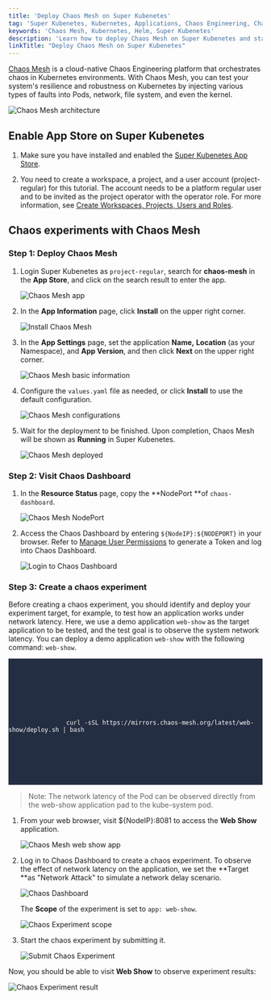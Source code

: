 ```yaml
---
title: 'Deploy Chaos Mesh on Super Kubenetes'
tag: 'Super Kubenetes, Kubernetes, Applications, Chaos Engineering, Chaos experiments, Chaos Mesh'
keywords: 'Chaos Mesh, Kubernetes, Helm, Super Kubenetes'
description: 'Learn how to deploy Chaos Mesh on Super Kubenetes and start running chaos experiments.'
linkTitle: "Deploy Chaos Mesh on Super Kubenetes"
---
```


[Chaos Mesh](https://github.com/chaos-mesh/chaos-mesh) is a cloud-native Chaos Engineering platform that orchestrates chaos in Kubernetes environments. With Chaos Mesh, you can test your system's resilience and robustness on Kubernetes by injecting various types of faults into Pods, network, file system, and even the kernel.

![Chaos Mesh architecture](/dist/assets/docs/v3.3/appstore/built-in-apps/deploy-chaos-mesh/chaos-mesh-architecture-v2.png)

## Enable App Store on Super Kubenetes 

1. Make sure you have installed and enabled the [Super Kubenetes App Store](../../../pluggable-components/app-store/).

2. You need to create a workspace, a project, and a user account (project-regular) for this tutorial. The account needs to be a platform regular user and to be invited as the project operator with the operator role. For more information, see [Create Workspaces, Projects, Users and Roles](../../../quick-start/create-workspace-and-project/).

## Chaos experiments with Chaos Mesh

### Step 1: Deploy Chaos Mesh 
  
1. Login Super Kubenetes as `project-regular`, search for **chaos-mesh** in the **App Store**, and click on the search result to enter the app. 
      
    ![Chaos Mesh app](/dist/assets/docs/v3.3/appstore/built-in-apps/deploy-chaos-mesh/chaos-mesh-app.png)
        
2.  In the **App Information** page, click **Install** on the upper right corner.

    ![Install Chaos Mesh](/dist/assets/docs/v3.3/appstore/built-in-apps/deploy-chaos-mesh/install-chaos-mesh.png)
        
3. In the **App Settings** page, set the application **Name,** **Location** (as your Namespace), and **App Version**, and then click **Next** on the upper right corner.

    ![Chaos Mesh basic information](/dist/assets/docs/v3.3/appstore/built-in-apps/deploy-chaos-mesh/chaos-mesh-basic-info.png)

4. Configure the `values.yaml` file as needed, or click **Install** to use the default configuration.

    ![Chaos Mesh configurations](/dist/assets/docs/v3.3/appstore/built-in-apps/deploy-chaos-mesh/chaos-mesh-config.png)

5. Wait for the deployment to be finished. Upon completion, Chaos Mesh will be shown as **Running** in Super Kubenetes. 

    ![Chaos Mesh deployed](/dist/assets/docs/v3.3/appstore/built-in-apps/deploy-chaos-mesh/chaos-mesh-deployed.png)


### Step 2: Visit Chaos Dashboard

1. In the **Resource Status** page, copy the **NodePort **of `chaos-dashboard`.
       
    ![Chaos Mesh NodePort](/dist/assets/docs/v3.3/appstore/built-in-apps/deploy-chaos-mesh/chaos-mesh-nodeport.png)

2. Access the Chaos Dashboard by entering `${NodeIP}:${NODEPORT}` in your browser. Refer to [Manage User Permissions](https://chaos-mesh.org/docs/manage-user-permissions/) to generate a Token and log into Chaos Dashboard. 

    ![Login to Chaos Dashboard](/dist/assets/docs/v3.3/appstore/built-in-apps/deploy-chaos-mesh/login-to-dashboard.png)

### Step 3: Create a chaos experiment

Before creating a chaos experiment, you should identify and deploy your experiment target, for example, to test how an application works under network latency. Here, we use a demo application `web-show` as the target application to be tested, and the test goal is to observe the system network latency. You can deploy a demo application `web-show` with the following command: `web-show`.   

<article className="highlight">
    <pre style="color: rgb(248, 248, 242); background: rgb(36, 46, 66); tab-size: 4;">
        <div className="copy-code-button" title="Copy Code"></div>
        <div className="code-over-div">
        <code>
            <p>
                curl -sSL <a style="color:#ffffff; cursor:text;">https://mirrors.chaos-mesh.org/latest/web-show/deploy.sh</a> | bash
            </p>
        </code>
        </div>
    </pre>
</article>

> Note: The network latency of the Pod can be observed directly from the web-show application pad to the kube-system pod.

1. From your web browser, visit ${NodeIP}:8081 to access the **Web Show** application.

    ![Chaos Mesh web show app](/dist/assets/docs/v3.3/appstore/built-in-apps/deploy-chaos-mesh/web-show-app.png)

2. Log in to Chaos Dashboard to create a chaos experiment. To observe the effect of network latency on the application, we set the **Target **as "Network Attack" to simulate a network delay scenario. 

    ![Chaos Dashboard](/dist/assets/docs/v3.3/appstore/built-in-apps/deploy-chaos-mesh/chaos-dashboard-networkchaos.png)
        
    The **Scope** of the experiment is set to `app: web-show`.

    ![Chaos Experiment scope](/dist/assets/docs/v3.3/appstore/built-in-apps/deploy-chaos-mesh/chaos-experiment-scope.png)
        
3. Start the chaos experiment by submitting it. 

    ![Submit Chaos Experiment](/dist/assets/docs/v3.3/appstore/built-in-apps/deploy-chaos-mesh/start-chaos-experiment.png)

Now, you should be able to visit **Web Show** to observe experiment results:    

![Chaos Experiment result](/dist/assets/docs/v3.3/appstore/built-in-apps/deploy-chaos-mesh/experiment-result.png)